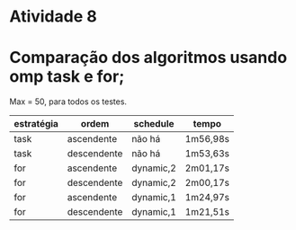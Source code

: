# Atividade 8
# Comparação dos algoritmos usando omp task e for;
Max = 50, para todos os testes.

|estratégia|ordem|schedule|tempo|
|---|---|---|---|
|task|ascendente|não há|1m56,98s|
|task|descendente|não há|1m53,63s|
|for|ascendente|dynamic,2|2m01,17s|
|for|descendente|dynamic,2|2m00,17s|
|for|ascendente|dynamic,1|1m24,97s|
|for|descendente|dynamic,1|1m21,51s|
